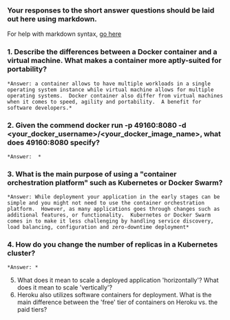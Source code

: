 ### Your responses to the short answer questions should be laid out here using markdown.

For help with markdown syntax, [go here](https://github.com/adam-p/markdown-here/wiki/Markdown-Cheatsheet)

### 1.  Describe the differences between a Docker container and a virtual machine. What makes a container more aptly-suited for portability?
    *Answer: a container allows to have multiple workloads in a single operating system instance while virtual machine allows for multiple operating systems.  Docker container also differ from virtual machines when it comes to speed, agility and portability.  A benefit for software developers.*

### 2.  Given the commend docker run -p 49160:8080 -d <your_docker_username>/<your_docker_image_name>, what does 49160:8080 specify?
    *Answer:  *
    
### 3.  What is the main purpose of using a "container orchestration platform" such as Kubernetes or Docker Swarm?
    *Answer: While deployment your application in the early stages can be simple and you might not need to use the container orchestration platform.  However, as many applications goes through changes such as additional features, or functionality.  Kubernetes or Docker Swarm comes in to make it less challenging by handling service discovery, load balancing, configuration and zero-downtime deployment*

### 4.  How do you change the number of replicas in a Kubernetes cluster?
    *Answer: *

5.  What does it mean to scale a deployed application 'horizontally'? What does it mean to scale 'vertically'?
6.  Heroku also utilizes software containers for deployment. What is the main difference between the 'free' tier of containers on Heroku vs. the paid tiers?